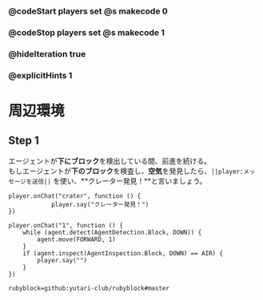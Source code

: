 ### @codeStart players set @s makecode 0
### @codeStop players set @s makecode 1

### @hideIteration true 
### @explicitHints 1

# 周辺環境
<!-- # Surroundings  -->

## Step 1
エージェントが**下にブロック**を検出している間、前進を続ける。<br>
もしエージェントが**下のブロック**を検査し、**空気**を発見したら、``||player:メッセージを送信||`` を使い、**クレーター発見！**と言いましょう。
<!-- While the Agent **detects the block down**, it needs to move forward. If the Agent **inspects the block down** and finds **air**, then use ``||player:say||`` command to say **Crater found!**.  -->



```template
player.onChat("crater", function () {
            player.say("クレーター発見！")
})
```
```ghost
player.onChat("1", function () {
    while (agent.detect(AgentDetection.Block, DOWN)) {
        agent.move(FORWARD, 1)
    }
    if (agent.inspect(AgentInspection.Block, DOWN) == AIR) {
        player.say("")
    }
})
```
```package
rubyblock=github:yutari-club/rubyblock#master
```